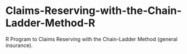 # Claims-Reserving-with-the-Chain-Ladder-Method-R
R Program to Claims Reserving with the Chain-Ladder Method (general insurance).
